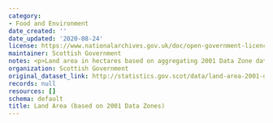 ```yaml
---
category:
- Food and Environment
date_created: ''
date_updated: '2020-08-24'
license: https://www.nationalarchives.gov.uk/doc/open-government-licence/version/3/
maintainer: Scottish Government
notes: <p>Land area in hectares based on aggregating 2001 Data Zone data.</p>
organization: Scottish Government
original_dataset_link: http://statistics.gov.scot/data/land-area-2001-data-zone-based
records: null
resources: []
schema: default
title: Land Area (based on 2001 Data Zones)
---
```

